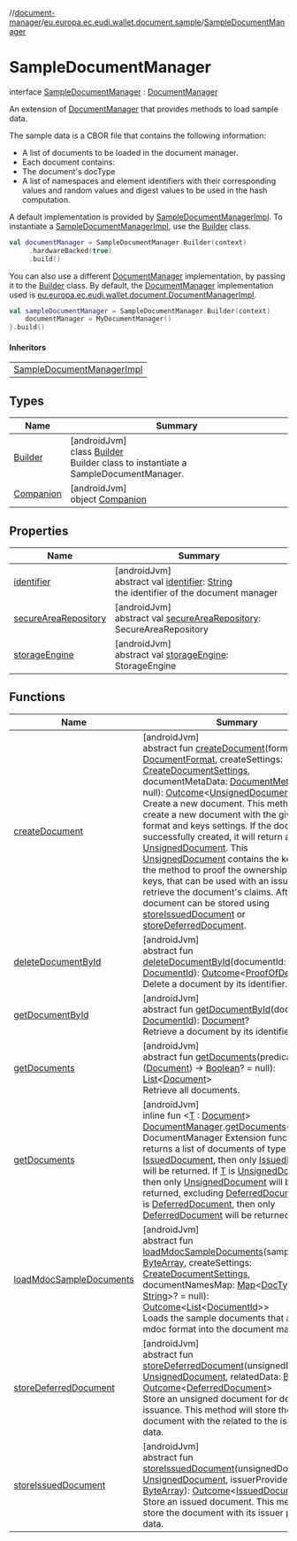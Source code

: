 //[document-manager](../../../index.md)/[eu.europa.ec.eudi.wallet.document.sample](../index.md)/[SampleDocumentManager](index.md)

# SampleDocumentManager

interface [SampleDocumentManager](index.md) : [DocumentManager](../../eu.europa.ec.eudi.wallet.document/-document-manager/index.md)

An extension of [DocumentManager](../../eu.europa.ec.eudi.wallet.document/-document-manager/index.md) that provides methods to load sample data.

The sample data is a CBOR file that contains the following information:

- 
   A list of documents to be loaded in the document manager.
- 
   Each document contains:
- 
   The document's docType
- 
   A list of namespaces and element identifiers with their corresponding values and random values and digest values to be used in the hash computation.

A default implementation is provided by [SampleDocumentManagerImpl](../-sample-document-manager-impl/index.md). To instantiate a [SampleDocumentManagerImpl](../-sample-document-manager-impl/index.md), use the [Builder](-builder/index.md) class.

```kotlin
val documentManager = SampleDocumentManager.Builder(context)
     .hardwareBacked(true)
     .build()
```

You can also use a different [DocumentManager](../../eu.europa.ec.eudi.wallet.document/-document-manager/index.md) implementation, by passing it to the [Builder](-builder/index.md) class. By default, the [DocumentManager](../../eu.europa.ec.eudi.wallet.document/-document-manager/index.md) implementation used is [eu.europa.ec.eudi.wallet.document.DocumentManagerImpl](../../eu.europa.ec.eudi.wallet.document/-document-manager-impl/index.md).

```kotlin
val sampleDocumentManager = SampleDocumentManager.Builder(context)
    documentManager = MyDocumentManager()
}.build()
```

#### Inheritors

| |
|---|
| [SampleDocumentManagerImpl](../-sample-document-manager-impl/index.md) |

## Types

| Name                             | Summary                                                                                                     |
|----------------------------------|-------------------------------------------------------------------------------------------------------------|
| [Builder](-builder/index.md)     | [androidJvm]<br>class [Builder](-builder/index.md)<br>Builder class to instantiate a SampleDocumentManager. |
| [Companion](-companion/index.md) | [androidJvm]<br>object [Companion](-companion/index.md)                                                     |

## Properties

| Name                                                                                                        | Summary                                                                                                                                                                                                                                        |
|-------------------------------------------------------------------------------------------------------------|------------------------------------------------------------------------------------------------------------------------------------------------------------------------------------------------------------------------------------------------|
| [identifier](../../eu.europa.ec.eudi.wallet.document/-document-manager/identifier.md)                       | [androidJvm]<br>abstract val [identifier](../../eu.europa.ec.eudi.wallet.document/-document-manager/identifier.md): [String](https://kotlinlang.org/api/latest/jvm/stdlib/kotlin/-string/index.html)<br>the identifier of the document manager |
| [secureAreaRepository](../../eu.europa.ec.eudi.wallet.document/-document-manager/secure-area-repository.md) | [androidJvm]<br>abstract val [secureAreaRepository](../../eu.europa.ec.eudi.wallet.document/-document-manager/secure-area-repository.md): SecureAreaRepository                                                                                 |
| [storageEngine](../../eu.europa.ec.eudi.wallet.document/-document-manager/storage-engine.md)                | [androidJvm]<br>abstract val [storageEngine](../../eu.europa.ec.eudi.wallet.document/-document-manager/storage-engine.md): StorageEngine                                                                                                       |

## Functions

| Name                                                                                                          | Summary                                                                                                                                                                                                                                                                                                                                                                                                                                                                                                                                                                                                                                                                                                                                                                                                                                                                                                                                                                                                                                                                                                                                                                                                                                                                                                                                                                                                                                                                                                                                                                                               |
|---------------------------------------------------------------------------------------------------------------|-------------------------------------------------------------------------------------------------------------------------------------------------------------------------------------------------------------------------------------------------------------------------------------------------------------------------------------------------------------------------------------------------------------------------------------------------------------------------------------------------------------------------------------------------------------------------------------------------------------------------------------------------------------------------------------------------------------------------------------------------------------------------------------------------------------------------------------------------------------------------------------------------------------------------------------------------------------------------------------------------------------------------------------------------------------------------------------------------------------------------------------------------------------------------------------------------------------------------------------------------------------------------------------------------------------------------------------------------------------------------------------------------------------------------------------------------------------------------------------------------------------------------------------------------------------------------------------------------------|
| [createDocument](../../eu.europa.ec.eudi.wallet.document/-document-manager/create-document.md)                | [androidJvm]<br>abstract fun [createDocument](../../eu.europa.ec.eudi.wallet.document/-document-manager/create-document.md)(format: [DocumentFormat](../../eu.europa.ec.eudi.wallet.document.format/-document-format/index.md), createSettings: [CreateDocumentSettings](../../eu.europa.ec.eudi.wallet.document/-create-document-settings/index.md), documentMetaData: [DocumentMetaData](../../eu.europa.ec.eudi.wallet.document.metadata/-document-meta-data/index.md)? = null): [Outcome](../../eu.europa.ec.eudi.wallet.document/-outcome/index.md)&lt;[UnsignedDocument](../../eu.europa.ec.eudi.wallet.document/-unsigned-document/index.md)&gt;<br>Create a new document. This method will create a new document with the given format and keys settings. If the document is successfully created, it will return an [UnsignedDocument](../../eu.europa.ec.eudi.wallet.document/-unsigned-document/index.md). This [UnsignedDocument](../../eu.europa.ec.eudi.wallet.document/-unsigned-document/index.md) contains the keys and the method to proof the ownership of the keys, that can be used with an issuer to retrieve the document's claims. After that the document can be stored using [storeIssuedDocument](../../eu.europa.ec.eudi.wallet.document/-document-manager/store-issued-document.md) or [storeDeferredDocument](../../eu.europa.ec.eudi.wallet.document/-document-manager/store-deferred-document.md).                                                                                                                                                                    |
| [deleteDocumentById](../../eu.europa.ec.eudi.wallet.document/-document-manager/delete-document-by-id.md)      | [androidJvm]<br>abstract fun [deleteDocumentById](../../eu.europa.ec.eudi.wallet.document/-document-manager/delete-document-by-id.md)(documentId: [DocumentId](../../eu.europa.ec.eudi.wallet.document/-document-id/index.md)): [Outcome](../../eu.europa.ec.eudi.wallet.document/-outcome/index.md)&lt;[ProofOfDeletion](../../eu.europa.ec.eudi.wallet.document/-proof-of-deletion/index.md)?&gt;<br>Delete a document by its identifier.                                                                                                                                                                                                                                                                                                                                                                                                                                                                                                                                                                                                                                                                                                                                                                                                                                                                                                                                                                                                                                                                                                                                                           |
| [getDocumentById](../../eu.europa.ec.eudi.wallet.document/-document-manager/get-document-by-id.md)            | [androidJvm]<br>abstract fun [getDocumentById](../../eu.europa.ec.eudi.wallet.document/-document-manager/get-document-by-id.md)(documentId: [DocumentId](../../eu.europa.ec.eudi.wallet.document/-document-id/index.md)): [Document](../../eu.europa.ec.eudi.wallet.document/-document/index.md)?<br>Retrieve a document by its identifier.                                                                                                                                                                                                                                                                                                                                                                                                                                                                                                                                                                                                                                                                                                                                                                                                                                                                                                                                                                                                                                                                                                                                                                                                                                                           |
| [getDocuments](../../eu.europa.ec.eudi.wallet.document/-document-manager/get-documents.md)                    | [androidJvm]<br>abstract fun [getDocuments](../../eu.europa.ec.eudi.wallet.document/-document-manager/get-documents.md)(predicate: ([Document](../../eu.europa.ec.eudi.wallet.document/-document/index.md)) -&gt; [Boolean](https://kotlinlang.org/api/latest/jvm/stdlib/kotlin/-boolean/index.html)? = null): [List](https://kotlinlang.org/api/latest/jvm/stdlib/kotlin.collections/-list/index.html)&lt;[Document](../../eu.europa.ec.eudi.wallet.document/-document/index.md)&gt;<br>Retrieve all documents.                                                                                                                                                                                                                                                                                                                                                                                                                                                                                                                                                                                                                                                                                                                                                                                                                                                                                                                                                                                                                                                                                      |
| [getDocuments](../../eu.europa.ec.eudi.wallet.document/get-documents.md)                                      | [androidJvm]<br>inline fun &lt;[T](../../eu.europa.ec.eudi.wallet.document/get-documents.md) : [Document](../../eu.europa.ec.eudi.wallet.document/-document/index.md)&gt; [DocumentManager](../../eu.europa.ec.eudi.wallet.document/-document-manager/index.md).[getDocuments](../../eu.europa.ec.eudi.wallet.document/get-documents.md)(): [List](https://kotlinlang.org/api/latest/jvm/stdlib/kotlin.collections/-list/index.html)&lt;[T](../../eu.europa.ec.eudi.wallet.document/get-documents.md)&gt;<br>DocumentManager Extension function that returns a list of documents of type [T](../../eu.europa.ec.eudi.wallet.document/get-documents.md). If [T](../../eu.europa.ec.eudi.wallet.document/get-documents.md) is [IssuedDocument](../../eu.europa.ec.eudi.wallet.document/-issued-document/index.md), then only [IssuedDocument](../../eu.europa.ec.eudi.wallet.document/-issued-document/index.md) will be returned. If [T](../../eu.europa.ec.eudi.wallet.document/get-documents.md) is [UnsignedDocument](../../eu.europa.ec.eudi.wallet.document/-unsigned-document/index.md), then only [UnsignedDocument](../../eu.europa.ec.eudi.wallet.document/-unsigned-document/index.md) will be returned, excluding [DeferredDocument](../../eu.europa.ec.eudi.wallet.document/-deferred-document/index.md). If [T](../../eu.europa.ec.eudi.wallet.document/get-documents.md) is [DeferredDocument](../../eu.europa.ec.eudi.wallet.document/-deferred-document/index.md), then only [DeferredDocument](../../eu.europa.ec.eudi.wallet.document/-deferred-document/index.md) will be returned. |
| [loadMdocSampleDocuments](load-mdoc-sample-documents.md)                                                      | [androidJvm]<br>abstract fun [loadMdocSampleDocuments](load-mdoc-sample-documents.md)(sampleData: [ByteArray](https://kotlinlang.org/api/latest/jvm/stdlib/kotlin/-byte-array/index.html), createSettings: [CreateDocumentSettings](../../eu.europa.ec.eudi.wallet.document/-create-document-settings/index.md), documentNamesMap: [Map](https://kotlinlang.org/api/latest/jvm/stdlib/kotlin.collections/-map/index.html)&lt;[DocType](../../eu.europa.ec.eudi.wallet.document/-doc-type/index.md), [String](https://kotlinlang.org/api/latest/jvm/stdlib/kotlin/-string/index.html)&gt;? = null): [Outcome](../../eu.europa.ec.eudi.wallet.document/-outcome/index.md)&lt;[List](https://kotlinlang.org/api/latest/jvm/stdlib/kotlin.collections/-list/index.html)&lt;[DocumentId](../../eu.europa.ec.eudi.wallet.document/-document-id/index.md)&gt;&gt;<br>Loads the sample documents that are in mdoc format into the document manager.                                                                                                                                                                                                                                                                                                                                                                                                                                                                                                                                                                                                                                                           |
| [storeDeferredDocument](../../eu.europa.ec.eudi.wallet.document/-document-manager/store-deferred-document.md) | [androidJvm]<br>abstract fun [storeDeferredDocument](../../eu.europa.ec.eudi.wallet.document/-document-manager/store-deferred-document.md)(unsignedDocument: [UnsignedDocument](../../eu.europa.ec.eudi.wallet.document/-unsigned-document/index.md), relatedData: [ByteArray](https://kotlinlang.org/api/latest/jvm/stdlib/kotlin/-byte-array/index.html)): [Outcome](../../eu.europa.ec.eudi.wallet.document/-outcome/index.md)&lt;[DeferredDocument](../../eu.europa.ec.eudi.wallet.document/-deferred-document/index.md)&gt;<br>Store an unsigned document for deferred issuance. This method will store the document with the related to the issuance data.                                                                                                                                                                                                                                                                                                                                                                                                                                                                                                                                                                                                                                                                                                                                                                                                                                                                                                                                      |
| [storeIssuedDocument](../../eu.europa.ec.eudi.wallet.document/-document-manager/store-issued-document.md)     | [androidJvm]<br>abstract fun [storeIssuedDocument](../../eu.europa.ec.eudi.wallet.document/-document-manager/store-issued-document.md)(unsignedDocument: [UnsignedDocument](../../eu.europa.ec.eudi.wallet.document/-unsigned-document/index.md), issuerProvidedData: [ByteArray](https://kotlinlang.org/api/latest/jvm/stdlib/kotlin/-byte-array/index.html)): [Outcome](../../eu.europa.ec.eudi.wallet.document/-outcome/index.md)&lt;[IssuedDocument](../../eu.europa.ec.eudi.wallet.document/-issued-document/index.md)&gt;<br>Store an issued document. This method will store the document with its issuer provided data.                                                                                                                                                                                                                                                                                                                                                                                                                                                                                                                                                                                                                                                                                                                                                                                                                                                                                                                                                                       |
